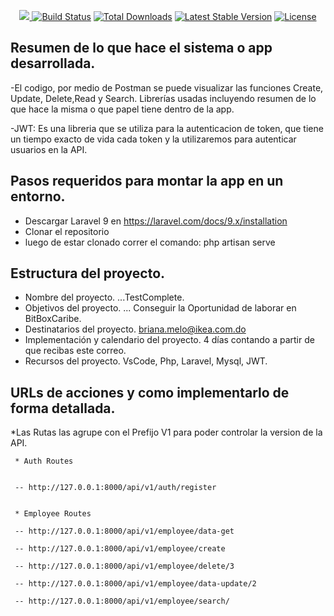 <p align="center"><a href="https://laravel.com" target="_blank"><img src="https://raw.githubusercontent.com/laravel/art/master/logo-

<p align="center">
<a href="https://travis-ci.org/laravel/framework"><img src="https://travis-ci.org/laravel/framework.svg" alt="Build Status"></a>
<a href="https://packagist.org/packages/laravel/framework"><img src="https://img.shields.io/packagist/dt/laravel/framework" alt="Total Downloads"></a>
<a href="https://packagist.org/packages/laravel/framework"><img src="https://img.shields.io/packagist/v/laravel/framework" alt="Latest Stable Version"></a>
<a href="https://packagist.org/packages/laravel/framework"><img src="https://img.shields.io/packagist/l/laravel/framework" alt="License"></a>
</p>

## Resumen de lo que hace el sistema o app desarrollada.

-El codigo, por medio de Postman se puede visualizar las funciones Create, Update, Delete,Read y Search. 
Librerías usadas incluyendo resumen de lo que hace la misma o que papel tiene dentro de la app.

-JWT: Es una libreria que se utiliza para la autenticacion de token, que tiene un tiempo exacto de vida cada token y la utilizaremos para autenticar usuarios en la API.

## Pasos requeridos para montar la app en un entorno.

- Descargar Laravel 9 en https://laravel.com/docs/9.x/installation 
- Clonar el repositorio
- luego de estar clonado correr el comando: php artisan serve


## Estructura del proyecto.
- Nombre del proyecto. ...TestComplete.
- Objetivos del proyecto. ... Conseguir la Oportunidad de laborar en BitBoxCaribe.
- Destinatarios del proyecto.  briana.melo@ikea.com.do
- Implementación y calendario del proyecto.  4 días contando a partir de que recibas este  correo.
- Recursos del proyecto. VsCode, Php, Laravel, Mysql, JWT.


## URLs de acciones y como implementarlo de forma detallada.
*Las Rutas las agrupe con el Prefijo V1 para poder controlar la version de la API.

   
     * Auth Routes
    

     -- http://127.0.0.1:8000/api/v1/auth/register 
    
 
     * Employee Routes
    
     -- http://127.0.0.1:8000/api/v1/employee/data-get 
    
     -- http://127.0.0.1:8000/api/v1/employee/create 
    
     -- http://127.0.0.1:8000/api/v1/employee/delete/3 
    
     -- http://127.0.0.1:8000/api/v1/employee/data-update/2 
    
     -- http://127.0.0.1:8000/api/v1/employee/search/ 

